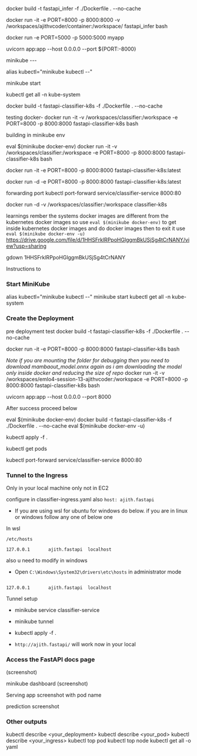 docker build -t fastapi_infer -f ./Dockerfile . --no-cache


docker run -it -e PORT=8000 -p 8000:8000 -v /workspaces/ajithvcoder/container:/workspace/ fastapi_infer bash

docker run -e PORT=5000 -p 5000:5000 myapp

uvicorn app:app --host 0.0.0.0 --port ${PORT:-8000}

minikube ---

alias kubectl="minikube kubectl --"

minikube start

kubectl get all -n kube-system

docker build -t fastapi-classifier-k8s -f ./Dockerfile . --no-cache

testing docker-
docker run -it -v /workspaces/classifier:/workspace -e PORT=8000 -p 8000:8000  fastapi-classifier-k8s bash

building in minikube env

eval $(minikube docker-env)
docker run -it -v /workspaces/classifier:/workspace -e PORT=8000 -p 8000:8000  fastapi-classifier-k8s bash

docker run -it -e PORT=8000 -p 8000:8000  fastapi-classifier-k8s:latest

docker run -d -e PORT=8000 -p 8000:8000  fastapi-classifier-k8s:latest

forwarding port
kubectl port-forward service/classifier-service 8000:80

docker run -d -v /workspaces/classifier:/workspace classifier-k8s

learnings rember the systems docker images are different from the kubernetes docker images
so use `eval $(minikube docker-env)` to get inside kubernetes docker images and do docker images then
to exit it use `eval $(minikube docker-env -u)` 
https://drive.google.com/file/d/1HHSFrklRPpoHGlggmBkUSjSg4tCrNANY/view?usp=sharing

gdown 1HHSFrklRPpoHGlggmBkUSjSg4tCrNANY


Instructions to
### Start MiniKube

alias kubectl="minikube kubectl --"
minikube start
kubectl get all -n kube-system

### Create the Deployment

pre deployment test
docker build -t fastapi-classifier-k8s -f ./Dockerfile . --no-cache

docker run -it  -e PORT=8000 -p 8000:8000  fastapi-classifier-k8s bash

*Note if you are mounting the folder for debugging then you need to download mambaout_model.onnx again as i am downloading the model only inside docker and reducing the size of repo*
docker run -it -v /workspaces/emlo4-session-13-ajithvcoder:/workspace -e PORT=8000 -p 8000:8000  fastapi-classifier-k8s bash

uvicorn app:app --host 0.0.0.0 --port 8000

After success proceed below

eval $(minikube docker-env)
docker build -t fastapi-classifier-k8s -f ./Dockerfile . --no-cache
eval $(minikube docker-env -u)

kubectl apply -f .

kubectl get pods

kubectl port-forward service/classifier-service 8000:80

### Tunnel to the Ingress

Only in your local machine only not in EC2

configure in classifier-ingress.yaml also `host: ajith.fastapi`

- If you are using wsl for ubuntu for windows do below. if you are in linux or windows follow any one of below one

In wsl
```
/etc/hosts

127.0.0.1       ajith.fastapi  localhost
```

also u need to modify in windows

- Open `C:\Windows\System32\drivers\etc\hosts` in administrator mode

```

127.0.0.1       ajith.fastapi  localhost
```

Tunnel setup

- minikube service classifier-service
- minikube tunnel

- kubectl apply -f .

- `http://ajith.fastapi/` will work now in your local


### Access the FastAPI docs page
(screenshot)

minikube dashboard (screenshot)

Serving app screenshot with pod name

prediction screenshot


### Other outputs

kubectl describe <your_deployment>
kubectl describe <your_pod>
kubectl describe <your_ingress>
kubectl top pod
kubectl top node
kubectl get all -o yaml
